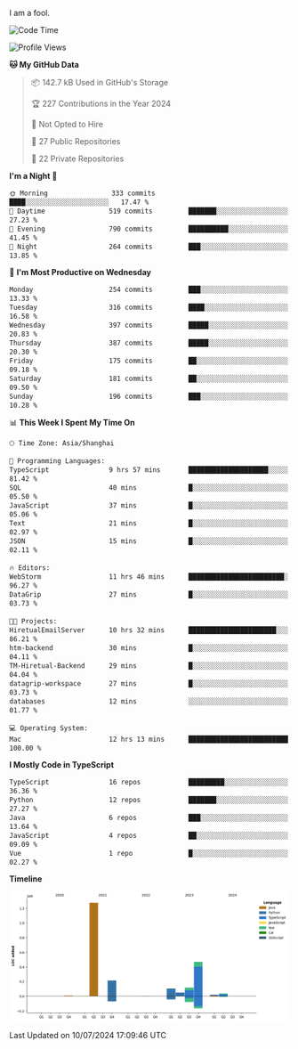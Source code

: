 I am a fool.

<!--START_SECTION:waka-->
![Code Time](http://img.shields.io/badge/Code%20Time-1%2C544%20hrs%2029%20mins-blue)

![Profile Views](http://img.shields.io/badge/Profile%20Views-0-blue)

**🐱 My GitHub Data** 

> 📦 142.7 kB Used in GitHub's Storage 
 > 
> 🏆 227 Contributions in the Year 2024
 > 
> 🚫 Not Opted to Hire
 > 
> 📜 27 Public Repositories 
 > 
> 🔑 22 Private Repositories 
 > 
**I'm a Night 🦉** 

```text
🌞 Morning                333 commits         ████░░░░░░░░░░░░░░░░░░░░░   17.47 % 
🌆 Daytime                519 commits         ███████░░░░░░░░░░░░░░░░░░   27.23 % 
🌃 Evening                790 commits         ██████████░░░░░░░░░░░░░░░   41.45 % 
🌙 Night                  264 commits         ███░░░░░░░░░░░░░░░░░░░░░░   13.85 % 
```
📅 **I'm Most Productive on Wednesday** 

```text
Monday                   254 commits         ███░░░░░░░░░░░░░░░░░░░░░░   13.33 % 
Tuesday                  316 commits         ████░░░░░░░░░░░░░░░░░░░░░   16.58 % 
Wednesday                397 commits         █████░░░░░░░░░░░░░░░░░░░░   20.83 % 
Thursday                 387 commits         █████░░░░░░░░░░░░░░░░░░░░   20.30 % 
Friday                   175 commits         ██░░░░░░░░░░░░░░░░░░░░░░░   09.18 % 
Saturday                 181 commits         ██░░░░░░░░░░░░░░░░░░░░░░░   09.50 % 
Sunday                   196 commits         ███░░░░░░░░░░░░░░░░░░░░░░   10.28 % 
```


📊 **This Week I Spent My Time On** 

```text
🕑︎ Time Zone: Asia/Shanghai

💬 Programming Languages: 
TypeScript               9 hrs 57 mins       ████████████████████░░░░░   81.42 % 
SQL                      40 mins             █░░░░░░░░░░░░░░░░░░░░░░░░   05.50 % 
JavaScript               37 mins             █░░░░░░░░░░░░░░░░░░░░░░░░   05.06 % 
Text                     21 mins             █░░░░░░░░░░░░░░░░░░░░░░░░   02.97 % 
JSON                     15 mins             █░░░░░░░░░░░░░░░░░░░░░░░░   02.11 % 

🔥 Editors: 
WebStorm                 11 hrs 46 mins      ████████████████████████░   96.27 % 
DataGrip                 27 mins             █░░░░░░░░░░░░░░░░░░░░░░░░   03.73 % 

🐱‍💻 Projects: 
HiretualEmailServer      10 hrs 32 mins      ██████████████████████░░░   86.21 % 
htm-backend              30 mins             █░░░░░░░░░░░░░░░░░░░░░░░░   04.11 % 
TM-Hiretual-Backend      29 mins             █░░░░░░░░░░░░░░░░░░░░░░░░   04.04 % 
datagrip-workspace       27 mins             █░░░░░░░░░░░░░░░░░░░░░░░░   03.73 % 
databases                12 mins             ░░░░░░░░░░░░░░░░░░░░░░░░░   01.77 % 

💻 Operating System: 
Mac                      12 hrs 13 mins      █████████████████████████   100.00 % 
```

**I Mostly Code in TypeScript** 

```text
TypeScript               16 repos            █████████░░░░░░░░░░░░░░░░   36.36 % 
Python                   12 repos            ███████░░░░░░░░░░░░░░░░░░   27.27 % 
Java                     6 repos             ███░░░░░░░░░░░░░░░░░░░░░░   13.64 % 
JavaScript               4 repos             ██░░░░░░░░░░░░░░░░░░░░░░░   09.09 % 
Vue                      1 repo              █░░░░░░░░░░░░░░░░░░░░░░░░   02.27 % 
```



**Timeline**

![Lines of Code chart](https://raw.githubusercontent.com/VeejaLiu/VeejaLiu/master/assets/bar_graph.png)


 Last Updated on 10/07/2024 17:09:46 UTC
<!--END_SECTION:waka-->
